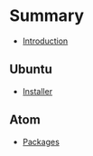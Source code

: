 # Summary

* [Introduction](README.md)

## Ubuntu

* [Installer](ubuntu/installer.md)

## Atom

* [Packages](atom/packages.md)

